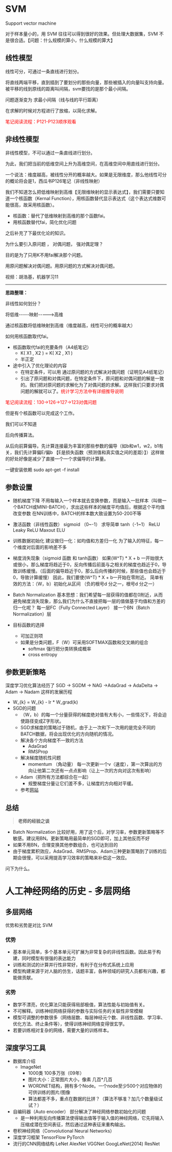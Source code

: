 # SVM

Support vector machine

对于样本量小的，用 SVM 往往可以得到很好的效果。但处理大数据集，SVM 不是很合适。【问题：什么规模的算小，什么规模的算大】

## 线性模型

线性可分，可通过一条直线进行划分。

将直线两端平移，直到插到了要划分的那些向量，那些被插入的向量叫支持向量。被平移的线到原线的距离叫间隔，svm要找的是那个最小间隔。

问题逐渐变为 求最小间隔（线与线的平行距离）

在求解的时候对方程进行了放缩，以简化求解。

<span style="color:red">笔记阅读流程：P121-P123顺序观看</span>

## 非线性模型

非线性模型，不可以通过一条直线进行划分。

为此，我们把当前的低维空间上升为高维空间，在高维空间中用直线进行划分。

一个说法：维度越高，被线性分开的概率越大。如果是无限维度，那么他线性可分的概论将会是1，西瓜书P126笔记（非线性映射）

我们不知道怎么把低维映射到高维【无限维映射的显示表达式】，我们需要只要知道一个核函数（Kernal Function），用核函数替代显示表达式（这个表达式维数可能很高，故采用核函数）。

- 核函数：替代了低维映射到高维的那个函数fai。
- 用核函数替代fai，简化优化问题

之后补充了下最优化论的知识。

为什么要引入原问题 ， 对偶问题， 强对偶定理？

目的是为了只用K不用fai解决那个问题。

用原问题解决对偶问题。用原问题的方式解决对偶问题。

视频：胡浩基，机器学习11

----

**思路整理：**

非线性如何划分？

将低维-----映射----->高维

通过核函数将低维映射到高维（维度越高，线性可分的概率越大）

如何用核函数取代fai。

- 核函数取代fai的充要条件（A4纸笔记）
  - K( X1 , X2 ) = K( X2 , X1 )
  - 半正定
- 途中引入了优化理论的内容
  - 在特定条件，可以用 通过原问题的方式解决对偶问题（证明见A4纸笔记）
  - 引出了原问题和对偶问题，在特定条件下，原问题和对偶问题的解是一致的。我们把对原问题的求解化为了对偶问题的求解。这样我们只要求对偶问题的解就可以了。<span style="color:red">统计学习方法中有详细推导说明</span>

<span style='color:red'>笔记阅读流程：130->126->127->123对偶问题</span>

但是有个核函数可以完成这个工作。

我们可以不知道 

后向传播算法。

从后向前算偏导。先计算连接最为丰富的那些参数的偏导（如b和w1，w2，b1有关，我们先计算偏E/偏b  【E是损失函数（预测值和真实值之间的差距）】）这样做的好处好像是减少了直接一个一个求偏导的计算量。

一键安装依赖
sudo apt-get -f install

## 参数设置
- 随机梯度下降
	不用每输入一个样本就去变换参数，而是输入一批样本（叫做一个BATCH或MINI-BATCH），求出这些样本的梯度平均值后，根据这个平均值改变参数
	在NN训练中，BATCH的样本数大致设置为50-200不等
	
- 激活函数（非线性函数）
	sigmoid （0~-1） 求导简单 
	tanh（-1~1）
	ReLU
	Leaky ReLU
	Maxout
	ELU
	
- 训练数据初始化
	建议做归一化：如均值和方差归一化
	为了输入的特征，每一个维度对后面的影响差不多
	
- 梯度消失现象（sigmoid 函数 和 tanh函数）
	如果(W^T) * X + b 一开始很大或很小，那么梯度将趋近于0，反向传播后前面与之相关的梯度也趋近于0，导致训练缓慢。（后面的偏导趋近于0，那么后向传播的时候，那些值也会趋近于0，导致计算缓慢）
	因此，我们要使(W^T) * X + b一开始在零附近。
	简单有效的方法：（W，b）初始化从区间 （负的根号d 分之一，根号d 分之一）
	
- Batch Normalization
	基本思想：我们希望每一层获得的值都在0附近，从而避免梯度消失现象，那么我们为什么不直接把每一层的值做基于均值和方差的归一化呢？
	每一层FC（Fully Connected Layer）
	接一个BN（Batch Normalization）层
	
- 目标函数的选择
	- 可加正则项
	- 如果是分类问题，F（W）可采用SOFTMAX函数和交叉熵的组合
		- softmax 强行把分类转换成概率
		- cross entropy  
		
## 参数更新策略

深度学习优化算法经历了 SGD -> SGDM -> NAG ->AdaGrad -> AdaDelta -> Adam -> Nadam 这样的发展历程

- W_{k} = W_{k} - lr * W_grad(k)
- SGD的问题
	- （W，b）的每一个分量获得的梯度绝对值有大有小，一些情况下，将会迫使路径变成Z字形状。
	- SGD求梯度的策略过于随机，由于上一次和下一次用的是完全不同的BATCH数据，将会出现优化的方向随机的情况。
	- 解决各个方向梯度不一致的方法
		- AdaGrad 
		- RMSProp 
	- 解决梯度随机性问题
		- momentum （角动量）
		每一次更新一个v（速度），第一次算出的方向让他第二次还有一点点影响（让上一次的方向对这次有影响）
	- Adam（把所有方法都综合在一起）
		- 规整梯度分量让它们差不多，让梯度的方向相对平缓。
	- 参考<a href="https://zhuanlan.zhihu.com/p/32230623">网站</a>
		
## 总结
> **老师的经验之谈**
- Batch Normalization 比较好用，用了这个后，对学习率，参数更新策略等不敏感。建议用BN。更新策略用最简单的SGD即可，加上其他反而不好
- 如果不用BN，合理变换其他参数组合，也可达到目的
- 由于梯度累积效应，AdaGrad、RMSProp、Adam三种更新策略到了训练的后期会很慢，可以采用提高学习效率的策略来补偿这一效应。

问下为什么。

# 人工神经网络的历史 - 多层网络

## 多层网络
优势和劣势是对比 SVM
### 优势
- 基本单元简单，多个基本单元可扩展为非常复杂的非线性函数。因此易于构建，同时模型有很强的表达能力
- 训练和测试的计算并行性非常好，有利于在分布式系统上应用
- 模型构建来源于对人脑的仿生，话题丰富，各种领域的研究人员都有兴趣，都能做贡献。


### 劣势
- 数学不漂亮，优化算法只能获得局部极值，算法性能与初始值有关。
- 不可解释。训练神经网络获得的参数与实际任务的关联性非常模糊
- 模型可调整的参数很多（网络层数、每层神经元个数、非线性函数、学习率、优化方法、终止条件等），使得训练神经网络变得很玄学。
- 若要训练相对复杂的网络，需要大量的训练样本。

## 深度学习工具

- 数据库介绍
	- ImageNet
		- 1000类 100多万张（09年）
		- 图片大小：正常图片大小，像素 几百*几百
		- WORDNET结构，拥有多个Node。一个node至少500个对应物体的可供训练的图片/图像
		- 算法都差不多，重点在数据的比拼？（算法不够准？加几个数量级试试？）
- 自编码器（Auto encoder）  部分解决了神经网络参数初始化的问题
	- 是一种利用反向传播算法使得输出值等于输入值的神经网络，它先将输入压缩成潜在空间表征，然后通过这种表征来重构输出。
- 卷积神经网络（Convolutional Neural Networks）
- 深度学习框架 TensorFlow PyTorch
- 流行的CNN网络结构 LeNet AlexNet VGGNet GoogLeNet(2014) ResNet






















































​		
​		
​		
​		
​		



